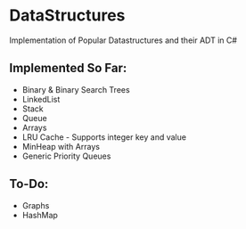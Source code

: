 # DataStructures
Implementation of Popular Datastructures and their ADT in C#
## Implemented So Far:
  - Binary & Binary Search Trees
  - LinkedList
  - Stack
  - Queue
  - Arrays
  - LRU Cache - Supports integer key and value
  - MinHeap with Arrays
  - Generic Priority Queues
  
## To-Do:
  - Graphs
  - HashMap
